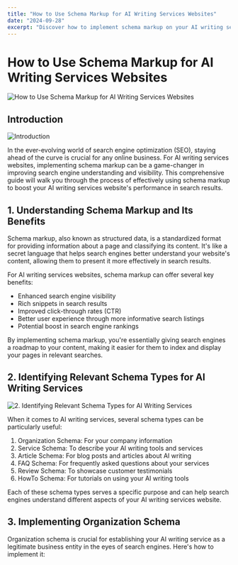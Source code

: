 ```yaml
---
title: "How to Use Schema Markup for AI Writing Services Websites"
date: "2024-09-28"
excerpt: "Discover how to implement schema markup on your AI writing services website to improve search engine understanding and visibility."
---
```


# How to Use Schema Markup for AI Writing Services Websites

![How to Use Schema Markup for AI Writing Services Websites](/images/15.jpeg)


## Introduction

![Introduction](/images/21.jpeg)

In the ever-evolving world of search engine optimization (SEO), staying ahead of the curve is crucial for any online business. For AI writing services websites, implementing schema markup can be a game-changer in improving search engine understanding and visibility. This comprehensive guide will walk you through the process of effectively using schema markup to boost your AI writing services website's performance in search results.

## 1. Understanding Schema Markup and Its Benefits

Schema markup, also known as structured data, is a standardized format for providing information about a page and classifying its content. It's like a secret language that helps search engines better understand your website's content, allowing them to present it more effectively in search results.

For AI writing services websites, schema markup can offer several key benefits:

- Enhanced search engine visibility
- Rich snippets in search results
- Improved click-through rates (CTR)
- Better user experience through more informative search listings
- Potential boost in search engine rankings

By implementing schema markup, you're essentially giving search engines a roadmap to your content, making it easier for them to index and display your pages in relevant searches.

## 2. Identifying Relevant Schema Types for AI Writing Services

![2. Identifying Relevant Schema Types for AI Writing Services](/images/02.jpeg)


When it comes to AI writing services, several schema types can be particularly useful:

1. Organization Schema: For your company information
2. Service Schema: To describe your AI writing tools and services
3. Article Schema: For blog posts and articles about AI writing
4. FAQ Schema: For frequently asked questions about your services
5. Review Schema: To showcase customer testimonials
6. HowTo Schema: For tutorials on using your AI writing tools

Each of these schema types serves a specific purpose and can help search engines understand different aspects of your AI writing services website.

## 3. Implementing Organization Schema

Organization schema is crucial for establishing your AI writing service as a legitimate business entity in the eyes of search engines. Here's how to implement it: